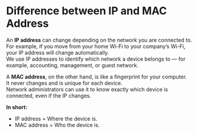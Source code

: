# Difference between IP and MAC Address

An **IP address** can change depending on the network you are connected to.  
For example, if you move from your home Wi-Fi to your company’s Wi-Fi, your IP address will change automatically.  
We use IP addresses to identify which network a device belongs to — for example, accounting, management, or guest network.

A **MAC address**, on the other hand, is like a fingerprint for your computer.  
It never changes and is unique for each device.  
Network administrators can use it to know exactly which device is connected, even if the IP changes.

**In short:**  
- IP address = Where the device is.  
- MAC address = Who the device is.
